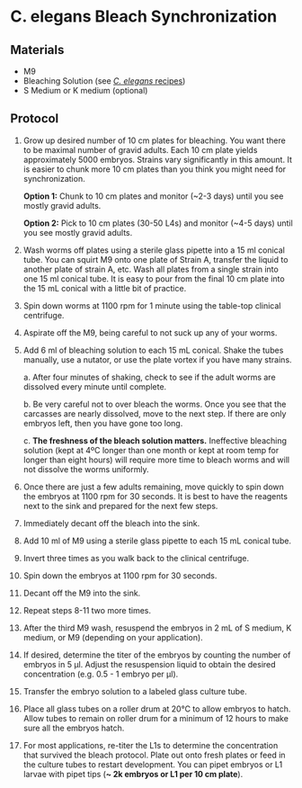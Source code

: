 # C. elegans Bleach Synchronization

## Materials

- M9
- Bleaching Solution (see [*C. elegans* recipes](../Celegans_Recipes/Celegans_Recipes.md))
- S Medium or K medium (optional)

## Protocol

1. Grow up desired number of 10 cm plates for bleaching. You want there to be maximal number of
gravid adults. Each 10 cm plate yields approximately 5000 embryos. Strains vary significantly in
this amount. It is easier to chunk more 10 cm plates than you think you might need for
synchronization.

    **Option 1:** Chunk to 10 cm plates and monitor (~2-3 days) until you see mostly gravid adults.

    **Option 2:** Pick to 10 cm plates (30-50 L4s) and monitor (~4-5 days) until you see mostly gravid adults.

2. Wash worms off plates using a sterile glass pipette into a 15 ml conical tube. You can squirt M9
onto one plate of Strain A, transfer the liquid to another plate of strain A, etc. Wash all plates from a single strain into one 15 ml conical tube. It is easy to pour from the final 10 cm plate into the 15 mL conical with a little bit of practice.

3. Spin down worms at 1100 rpm for 1 minute using the table-top clinical centrifuge.

4. Aspirate off the M9, being careful to not suck up any of your worms.

5. Add 6 ml of bleaching solution to each 15 mL conical. Shake the tubes manually, use a nutator, or
use the plate vortex if you have many strains.

    a. After four minutes of shaking, check to see if the adult worms are dissolved every minute until complete.

    b. Be very careful not to over bleach the worms. Once you see that the carcasses are nearly dissolved, move to the next step. If there are only embryos left, then you have gone too long.

    c. **The freshness of the bleach solution matters.** Ineffective bleaching solution (kept at 4ºC longer than one month or kept at room temp for longer than eight hours) will require more time to
    bleach worms and will not dissolve the worms uniformly.

6. Once there are just a few adults remaining, move quickly to spin down the embryos at 1100 rpm for 30 seconds. It is best to have the reagents next to the sink and prepared for the next few steps.

7. Immediately decant off the bleach into the sink.

8. Add 10 ml of M9 using a sterile glass pipette to each 15 mL conical tube.

9. Invert three times as you walk back to the clinical centrifuge.

10. Spin down the embryos at 1100 rpm for 30 seconds.

11. Decant off the M9 into the sink.

12. Repeat steps 8-11 two more times.

13. After the third M9 wash, resuspend the embryos in 2 mL of S medium, K medium, or M9
(depending on your application).

14. If desired, determine the titer of the embryos by counting the number of embryos in 5 μl. Adjust
the resuspension liquid to obtain the desired concentration (e.g. 0.5 - 1 embryo per μl).

15. Transfer the embryo solution to a labeled glass culture tube.

16. Place all glass tubes on a roller drum at 20°C to allow embryos to hatch. Allow tubes to remain on roller drum for a minimum of 12 hours to make sure all the embryos hatch.

17. For most applications, re-titer the L1s to determine the concentration that survived the bleach
protocol. Plate out onto fresh plates or feed in the culture tubes to restart development. You can
pipet embryos or L1 larvae with pipet tips (**~ 2k embryos or L1 per 10 cm plate**).
